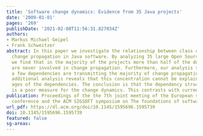 ```yaml
---
title: 'Software change dynamics: Evidence from 35 Java projects'
date: '2009-01-01'
pages: '269'
publishDate: '2021-02-08T11:56:31.827034Z'
authors:
- Markus Michael Geipel
- Frank Schweitzer
abstract: In this paper we investigate the relationship between class dependency and
  change propagation in Java software. By analyzing 35 large Open Source Java projects,
  we find that in the majority of the projects more than half of the dependencies
  are never involved in change propagation. Furthermore, our analysis shows that only
  a few dependencies are transmitting the majority of change propagation events. An
  additional analysis reveals that this concentration cannot be explained by the different
  ages of the dependencies. The conclusion is that the dependency structure alone
  is a poor measure for the change dynamics. This contrasts with current literature.
publication: Proceedings of the the 7th joint meeting of the European software engineering
  conference and the ACM SIGSOFT symposium on The foundations of software engineering
url_pdf: https://dl.acm.org/doi/10.1145/1595696.1595739
doi: 10.1145/1595696.1595739
featured: false
sg-areas:
---
```

